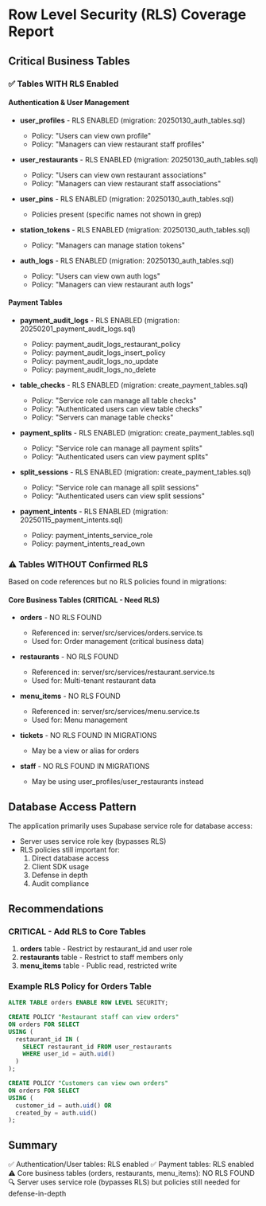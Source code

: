 # Row Level Security (RLS) Coverage Report

## Critical Business Tables

### ✅ Tables WITH RLS Enabled

#### Authentication & User Management
- **user_profiles** - RLS ENABLED (migration: 20250130_auth_tables.sql)
  - Policy: "Users can view own profile"
  - Policy: "Managers can view restaurant staff profiles"

- **user_restaurants** - RLS ENABLED (migration: 20250130_auth_tables.sql)
  - Policy: "Users can view own restaurant associations"
  - Policy: "Managers can view restaurant staff associations"

- **user_pins** - RLS ENABLED (migration: 20250130_auth_tables.sql)
  - Policies present (specific names not shown in grep)

- **station_tokens** - RLS ENABLED (migration: 20250130_auth_tables.sql)
  - Policy: "Managers can manage station tokens"

- **auth_logs** - RLS ENABLED (migration: 20250130_auth_tables.sql)
  - Policy: "Users can view own auth logs"
  - Policy: "Managers can view restaurant auth logs"

#### Payment Tables
- **payment_audit_logs** - RLS ENABLED (migration: 20250201_payment_audit_logs.sql)
  - Policy: payment_audit_logs_restaurant_policy
  - Policy: payment_audit_logs_insert_policy
  - Policy: payment_audit_logs_no_update
  - Policy: payment_audit_logs_no_delete

- **table_checks** - RLS ENABLED (migration: create_payment_tables.sql)
  - Policy: "Service role can manage all table checks"
  - Policy: "Authenticated users can view table checks"
  - Policy: "Servers can manage table checks"

- **payment_splits** - RLS ENABLED (migration: create_payment_tables.sql)
  - Policy: "Service role can manage all payment splits"
  - Policy: "Authenticated users can view payment splits"

- **split_sessions** - RLS ENABLED (migration: create_payment_tables.sql)
  - Policy: "Service role can manage all split sessions"
  - Policy: "Authenticated users can view split sessions"

- **payment_intents** - RLS ENABLED (migration: 20250115_payment_intents.sql)
  - Policy: payment_intents_service_role
  - Policy: payment_intents_read_own

### ⚠️ Tables WITHOUT Confirmed RLS

Based on code references but no RLS policies found in migrations:

#### Core Business Tables (CRITICAL - Need RLS)
- **orders** - NO RLS FOUND
  - Referenced in: server/src/services/orders.service.ts
  - Used for: Order management (critical business data)

- **restaurants** - NO RLS FOUND
  - Referenced in: server/src/services/restaurant.service.ts
  - Used for: Multi-tenant restaurant data

- **menu_items** - NO RLS FOUND
  - Referenced in: server/src/services/menu.service.ts
  - Used for: Menu management

- **tickets** - NO RLS FOUND IN MIGRATIONS
  - May be a view or alias for orders

- **staff** - NO RLS FOUND IN MIGRATIONS
  - May be using user_profiles/user_restaurants instead

## Database Access Pattern

The application primarily uses Supabase service role for database access:
- Server uses service role key (bypasses RLS)
- RLS policies still important for:
  1. Direct database access
  2. Client SDK usage
  3. Defense in depth
  4. Audit compliance

## Recommendations

### CRITICAL - Add RLS to Core Tables
1. **orders** table - Restrict by restaurant_id and user role
2. **restaurants** table - Restrict to staff members only
3. **menu_items** table - Public read, restricted write

### Example RLS Policy for Orders Table
```sql
ALTER TABLE orders ENABLE ROW LEVEL SECURITY;

CREATE POLICY "Restaurant staff can view orders"
ON orders FOR SELECT
USING (
  restaurant_id IN (
    SELECT restaurant_id FROM user_restaurants
    WHERE user_id = auth.uid()
  )
);

CREATE POLICY "Customers can view own orders"
ON orders FOR SELECT
USING (
  customer_id = auth.uid() OR
  created_by = auth.uid()
);
```

## Summary

✅ Authentication/User tables: RLS enabled
✅ Payment tables: RLS enabled
⚠️ Core business tables (orders, restaurants, menu_items): NO RLS FOUND
🔍 Server uses service role (bypasses RLS) but policies still needed for defense-in-depth